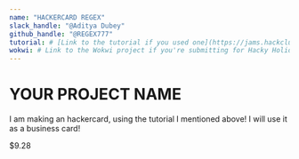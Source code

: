 ```yaml
---
name: "HACKERCARD REGEX"
slack_handle: "@Aditya Dubey"
github_handle: "@REGEX777"
tutorial: # [Link to the tutorial if you used one](https://jams.hackclub.com/jam/hacker-card)
wokwi: # Link to the Wokwi project if you're submitting for Hacky Holidays
---
```


# YOUR PROJECT NAME

<!-- Describe your board in 2-3 sentences. What are you making? What will it do? -->
I am making an hackercard, using the tutorial I mentioned above! I will use it as a business card!
<!-- How much is it going to cost? -->
$9.28 
<!-- Tell us a little bit about your design process. What were some challenges? What helped? ***Totally optional*** -->
